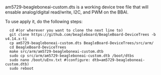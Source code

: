am5729-beagleboneai-custom.dts is a working device tree file that will ensable analog/digital read/write, I2C, and PWM on the BBAI.

To use apply it, do the following steps:

      cd #(or wherever you want to clone the next line to)  
      git clone https://github.com/beagleboard/BeagleBoard-DeviceTrees -b v4.14.x-ti  
      cp am5729-beagleboneai-custom.dts BeagleBoard-DeviceTrees/src/arm/
      cd BeagleBoard-DeviceTrees
      make src/arm/am5729-beagleboneai-custom.dtb  
      sudo cp src/arm/am5729-beagleboneai-custom.dtb /boot/dtbs
      sudo nano /boot/uEnv.txt #(configure: dtb=am5729-beagleboneai-custom.dtb)  
      sudo reboot  
